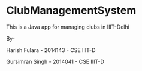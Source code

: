 # ClubManagementSystem
This is a Java app for managing clubs in IIIT-Delhi


By-

Harish Fulara - 2014143 - CSE IIIT-D

Gursimran Singh - 2014041 - CSE IIIT-D
